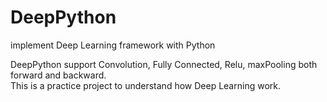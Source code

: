 # DeepPython
implement Deep Learning framework with Python


DeepPython support Convolution, Fully Connected, Relu, maxPooling both forward and backward.   
This is a practice project to understand how Deep Learning work.
